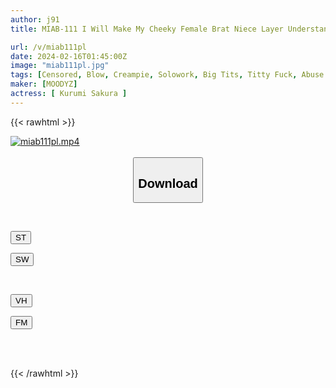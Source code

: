 ```yaml
---
author: j91
title: MIAB-111 I Will Make My Cheeky Female Brat Niece Layer Understandable With 20 Intense Pistons From Her Unparalleled Cock! Walnut Sakura

url: /v/miab111pl
date: 2024-02-16T01:45:00Z
image: "miab111pl.jpg"
tags: [Censored, Blow, Creampie, Solowork, Big Tits, Titty Fuck, Abuse	]
maker: [MOODYZ]
actress: [ Kurumi Sakura ]
---
```



{{< rawhtml >}}

<div class="video" data-videoid="bwpYbQ3W2dIPpyG">
    <a href="javascript:;">
        <img src="/v/miab111pl/miab111pl.jpg" width="WIDTH" height="HEIGHT" alt="miab111pl.mp4" loading="lazy">
    </a>
</div>

<script type="text/javascript" src="https://j91.asia/asset/on-demand-st.js"></script>

<br>
  <link rel="stylesheet" href="https://j91.asia/asset/bs5.css">
  
  <center>
  <button class="btn btn-primary" type="button" data-bs-toggle="collapse" data-bs-target=".multi-collapse" aria-expanded="false" aria-controls="multiCollapseExample1 multiCollapseExample2"><h2>Download</h2></button></center>
</p>
<div class="row">
  <div class="col">
    <div class="collapse multi-collapse" id="multiCollapseExample1">
      <div class="card card-body">
	      	      <br>
<div class="buttons">  
<p><a href="https://streamtape.to/v/bwpYbQ3W2dIPpyG" target="_blank"><button class="btn-hover color-3"><i class="fa fa-download"></i> ST</button></a></p>
<p><a href="https://cdnwish.com/d6f7n5mnijhr" target="_blank"><button class="btn-hover color-2"><i class="fa fa-download"></i> SW</button></a></p></div>
    </div>
  </div>
</div>
  <div class="col">
    <div class="collapse multi-collapse" id="multiCollapseExample2">
      <div class="card card-body">
	      <br>
<div class="buttons">
<p><a href="javascript:;" target="_blank"><button class="btn-hover color-9"><i class="fa fa-download"></i> VH</button></a></p>
<p><a href="javascript:;"><button class="btn-hover color-8"><i class="fa fa-download"></i> FM</button></a></p></div>
<br><br>
      </div>
    </div>
  </div>
</div>

{{< /rawhtml >}}